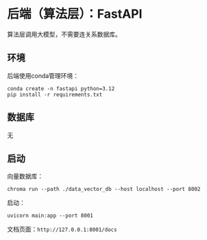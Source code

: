 # 后端（算法层）：FastAPI

算法层调用大模型，不需要连关系数据库。

## 环境

后端使用conda管理环境：
```shell
conda create -n fastapi python=3.12
pip install -r requirements.txt
```

## 数据库

无

## 启动

向量数据库：
```shell
chroma run --path ./data_vector_db --host localhost --port 8002
```

启动：
```shell
uvicorn main:app --port 8001
```

文档页面：`http://127.0.0.1:8001/docs`
